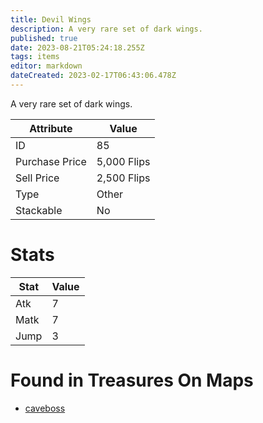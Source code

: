 ```yaml
---
title: Devil Wings
description: A very rare set of dark wings.
published: true
date: 2023-08-21T05:24:18.255Z
tags: items
editor: markdown
dateCreated: 2023-02-17T06:43:06.478Z
---
```


A very rare set of dark wings.

|Attribute|Value|
|-|-|
|ID|85|
|Purchase Price|5,000 Flips|
|Sell Price|2,500 Flips|
|Type|Other|
|Stackable|No|

# Stats
|Stat|Value|
|-|-|
|Atk|7|
|Matk|7|
|Jump|3|

# Found in Treasures On Maps
 * [caveboss](/maps/caveboss)